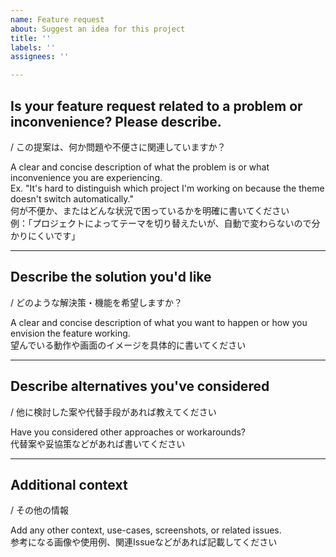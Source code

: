 ```yaml
---
name: Feature request
about: Suggest an idea for this project
title: ''
labels: ''
assignees: ''

---
```


## Is your feature request related to a problem or inconvenience? Please describe.  
/ この提案は、何か問題や不便さに関連していますか？

A clear and concise description of what the problem is or what inconvenience you are experiencing.  
Ex. "It's hard to distinguish which project I'm working on because the theme doesn't switch automatically."  
何が不便か、またはどんな状況で困っているかを明確に書いてください  
例：「プロジェクトによってテーマを切り替えたいが、自動で変わらないので分かりにくいです」

---

## Describe the solution you'd like  
/ どのような解決策・機能を希望しますか？

A clear and concise description of what you want to happen or how you envision the feature working.  
望んでいる動作や画面のイメージを具体的に書いてください

---

## Describe alternatives you've considered  
/ 他に検討した案や代替手段があれば教えてください

Have you considered other approaches or workarounds?  
代替案や妥協策などがあれば書いてください

---

## Additional context  
/ その他の情報

Add any other context, use-cases, screenshots, or related issues.  
参考になる画像や使用例、関連Issueなどがあれば記載してください
